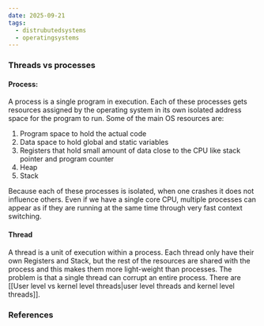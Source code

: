 ```yaml
---
date: 2025-09-21
tags:
  - distrubutedsystems
  - operatingsystems
---
```

### Threads vs processes
#### Process:
A process is a single program in execution. Each of these processes gets resources assigned by the operating system in its own isolated address space for the program to run. 
Some of the main OS resources are: 
1. Program space to hold the actual code
2. Data space to hold global and static variables 
3. Registers that hold small amount of data close to the CPU like stack pointer and program counter
4. Heap
5. Stack

Because each of these processes is isolated, when one crashes it does not influence others. 
Even if we have a single core CPU, multiple processes can appear as if they are running at the same time through very fast context switching. 

#### Thread
A thread is a unit of execution within a process. Each thread only have their own Registers and Stack, but the rest of the resources are shared with the process and this makes them more light-weight than processes. 
The problem is that a single thread can corrupt an entire process. 
There are [[User level vs kernel level threads|user level threads and kernel level threads]].



### References

